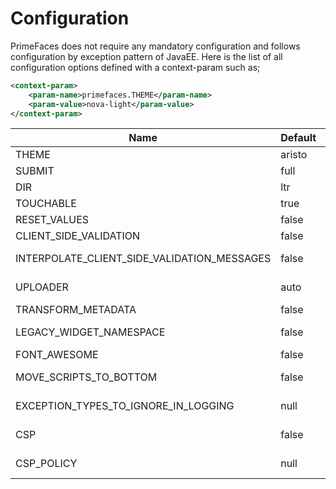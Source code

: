 # Configuration

PrimeFaces does not require any mandatory configuration and follows configuration by exception
pattern of JavaEE. Here is the list of all configuration options defined with a context-param such as;

```xml
<context-param>
    <param-name>primefaces.THEME</param-name>
    <param-value>nova-light</param-value>
</context-param>
```


| Name | Default | Description |
| --- | --- | --- |
| THEME | aristo | Theme of the application. |
| SUBMIT | full | Defines ajax submit mode; 'full' or 'partial'. |
| DIR | ltr | Defines orientation; 'ltr' or 'rtl' for right-to-left support. |
| TOUCHABLE | true | Globally enables/disables touch support on browsers that support touch. |
| RESET_VALUES | false | When enabled, AJAX updated inputs are always reset. |
| CLIENT_SIDE_VALIDATION | false | Enables/disables global client side validation . |
| INTERPOLATE_CLIENT_SIDE_VALIDATION_MESSAGES | false | Whether to load messages for the client side validation (CSV) from server via the MessageInterpolator. |
| UPLOADER | auto | Defines uploader mode; 'auto', 'native' or 'commons'. 'auto' means 'native' on JSF2.2+, otherwise 'commons'. |
| TRANSFORM_METADATA | false | Transforms bean validation metadata to HTML attributes. |
| LEGACY_WIDGET_NAMESPACE | false | Enables window scope so that widgets can be accessed using widgetVar.method() in addition to default PF namespace approach like PF('widgetVar').method(). |
| FONT_AWESOME | false | Auto includes Font-Awesome 4.7. |
| MOVE_SCRIPTS_TO_BOTTOM | false | Moves all inline scripts to end of body tag for better performance and smaller HTML output. |
| EXCEPTION_TYPES_TO_IGNORE_IN_LOGGING | null | Comma separated list of exceptions for PrimeExceptionHandler to ignore e.g. `javax.faces.application.ViewExpiredException,javax.persistence.RollbackException`. |
| CSP | false | Enable Content Security Policy to prevent cross-site scripting (XSS), clickjacking and other code injection attacks |
| CSP_POLICY | null | Custom CSP Policy that allows you to whitelist sites that you need JavaScript from such as `script-src 'self' https: *.googleapis.com` |